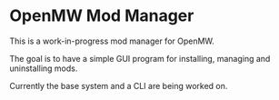 # OpenMW Mod Manager

This is a work-in-progress mod manager for OpenMW.

The goal is to have a simple GUI program for installing, managing and
uninstalling mods.

Currently the base system and a CLI are being worked on.